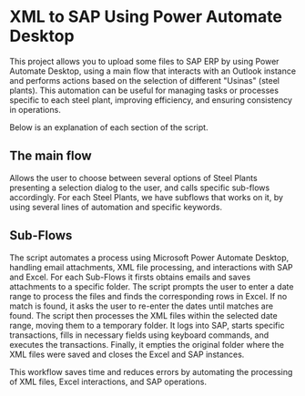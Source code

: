 # XML to SAP Using Power Automate Desktop

This project allows you to upload some files to SAP ERP by using Power Automate Desktop, using a main flow that interacts with an Outlook instance and performs actions based on the selection of different "Usinas" (steel plants). This automation can be useful for managing tasks or processes specific to each steel plant, improving efficiency, and ensuring consistency in operations.

Below is an explanation of each section of the script.

## The main flow
Allows the user to choose between several options of Steel Plants presenting a selection dialog to the user, and calls specific sub-flows accordingly. For each Steel Plants, we have subflows that works on it, by using several lines of automation and specific keywords.

## Sub-Flows

The script automates a process using Microsoft Power Automate Desktop, handling email attachments, XML file processing, and interactions with SAP and Excel. For each Sub-Flows it firsts obtains emails and saves attachments to a specific folder. The script prompts the user to enter a date range to process the files and finds the corresponding rows in Excel. If no match is found, it asks the user to re-enter the dates until matches are found. The script then processes the XML files within the selected date range, moving them to a temporary folder. It logs into SAP, starts specific transactions, fills in necessary fields using keyboard commands, and executes the transactions. Finally, it empties the original folder where the XML files were saved and closes the Excel and SAP instances.

This workflow saves time and reduces errors by automating the processing of XML files, Excel interactions, and SAP operations.

